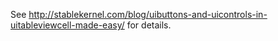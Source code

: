See http://stablekernel.com/blog/uibuttons-and-uicontrols-in-uitableviewcell-made-easy/ for details.